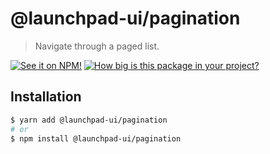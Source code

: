 # @launchpad-ui/pagination

> Navigate through a paged list.

[![See it on NPM!](https://img.shields.io/npm/v/@launchpad-ui/pagination?style=for-the-badge)](https://www.npmjs.com/package/@launchpad-ui/pagination)
[![How big is this package in your project?](https://img.shields.io/bundlephobia/minzip/@launchpad-ui/pagination?style=for-the-badge)](https://bundlephobia.com/result?p=@launchpad-ui/pagination)

## Installation

```sh
$ yarn add @launchpad-ui/pagination
# or
$ npm install @launchpad-ui/pagination
```
